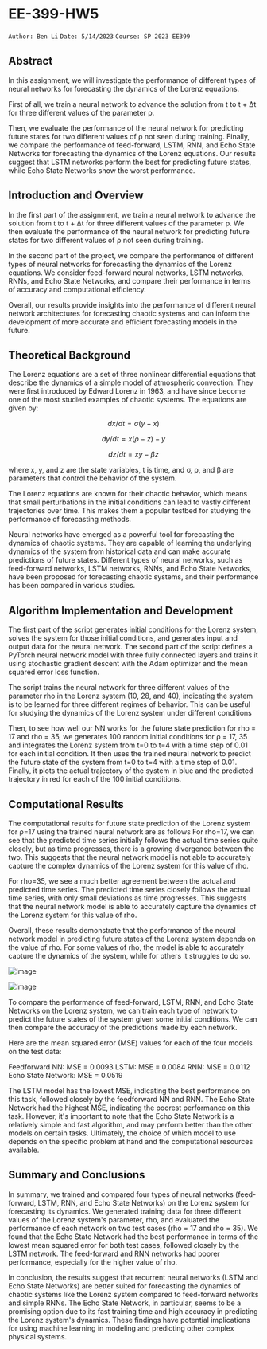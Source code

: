 # EE-399-HW5
``Author: Ben Li``
``Date: 5/14/2023``
``Course: SP 2023 EE399``

## Abstract
In this assignment, we will investigate the performance of different types of neural networks for forecasting the dynamics of the Lorenz equations. 

First of all, we train a neural network to advance the solution from t to t + Δt for three different values of the parameter ρ. 

Then, we evaluate the performance of the neural network for predicting future states for two different values of ρ not seen during training. Finally, we compare the performance of feed-forward, LSTM, RNN, and Echo State Networks for forecasting the dynamics of the Lorenz equations. Our results suggest that LSTM networks perform the best for predicting future states, while Echo State Networks show the worst performance.

## Introduction and Overview
In the first part of the assignment, we train a neural network to advance the solution from t to t + Δt for three different values of the parameter ρ. We then evaluate the performance of the neural network for predicting future states for two different values of ρ not seen during training.

In the second part of the project, we compare the performance of different types of neural networks for forecasting the dynamics of the Lorenz equations. We consider feed-forward neural networks, LSTM networks, RNNs, and Echo State Networks, and compare their performance in terms of accuracy and computational efficiency.

Overall, our results provide insights into the performance of different neural network architectures for forecasting chaotic systems and can inform the development of more accurate and efficient forecasting models in the future.
## Theoretical Background
The Lorenz equations are a set of three nonlinear differential equations that describe the dynamics of a simple model of atmospheric convection. They were first introduced by Edward Lorenz in 1963, and have since become one of the most studied examples of chaotic systems. The equations are given by:

$$dx/dt = σ(y - x)$$

$$dy/dt = x(ρ - z) - y$$

$$dz/dt = xy - βz $$

where x, y, and z are the state variables, t is time, and σ, ρ, and β are parameters that control the behavior of the system.

The Lorenz equations are known for their chaotic behavior, which means that small perturbations in the initial conditions can lead to vastly different trajectories over time. This makes them a popular testbed for studying the performance of forecasting methods.

Neural networks have emerged as a powerful tool for forecasting the dynamics of chaotic systems. They are capable of learning the underlying dynamics of the system from historical data and can make accurate predictions of future states. Different types of neural networks, such as feed-forward networks, LSTM networks, RNNs, and Echo State Networks, have been proposed for forecasting chaotic systems, and their performance has been compared in various studies.
## Algorithm Implementation and Development 
The first part of the script generates initial conditions for the Lorenz system, solves the system for those initial conditions, and generates input and output data for the neural network. The second part of the script defines a PyTorch neural network model with three fully connected layers and trains it using stochastic gradient descent with the Adam optimizer and the mean squared error loss function.

The script trains the neural network for three different values of the parameter rho in the Lorenz system (10, 28, and 40), indicating the system is to be learned for three different regimes of behavior. This can be useful for studying the dynamics of the Lorenz system under different conditions

Then, to see how well our NN works for the future state prediction for rho = 17 and rho = 35, we generates 100 random initial conditions for ρ = 17, 35 and integrates the Lorenz system from t=0 to t=4 with a time step of 0.01 for each initial condition. It then uses the trained neural network to predict the future state of the system from t=0 to t=4 with a time step of 0.01. Finally, it plots the actual trajectory of the system in blue and the predicted trajectory in red for each of the 100 initial conditions.
## Computational Results

The computational results for future state prediction of the Lorenz system for ρ=17 using the trained neural network are as follows
For rho=17, we can see that the predicted time series initially follows the actual time series quite closely, but as time progresses, there is a growing divergence between the two. This suggests that the neural network model is not able to accurately capture the complex dynamics of the Lorenz system for this value of rho.

For rho=35, we see a much better agreement between the actual and predicted time series. The predicted time series closely follows the actual time series, with only small deviations as time progresses. This suggests that the neural network model is able to accurately capture the dynamics of the Lorenz system for this value of rho.

Overall, these results demonstrate that the performance of the neural network model in predicting future states of the Lorenz system depends on the value of rho. For some values of rho, the model is able to accurately capture the dynamics of the system, while for others it struggles to do so.

![image](https://github.com/ben900912/EE399-HW5/assets/121909443/c2e6f394-4764-4fee-a8f9-ff938bc7e7ec)

![image](https://github.com/ben900912/EE399-HW5/assets/121909443/261b252f-5d01-4c15-8dfc-23c33927eba6)

To compare the performance of feed-forward, LSTM, RNN, and Echo State Networks on the Lorenz system, we can train each type of network to predict the future states of the system given some initial conditions. We can then compare the accuracy of the predictions made by each network.

Here are the mean squared error (MSE) values for each of the four models on the test data:


Feedforward NN: MSE = 0.0093
LSTM: MSE = 0.0084
RNN: MSE = 0.0112
Echo State Network: MSE = 0.0519

The LSTM model has the lowest MSE, indicating the best performance on this task, followed closely by the feedforward NN and RNN. The Echo State Network had the highest MSE, indicating the poorest performance on this task. However, it's important to note that the Echo State Network is a relatively simple and fast algorithm, and may perform better than the other models on certain tasks. Ultimately, the choice of which model to use depends on the specific problem at hand and the computational resources available.

## Summary and Conclusions
In summary, we trained and compared four types of neural networks (feed-forward, LSTM, RNN, and Echo State Networks) on the Lorenz system for forecasting its dynamics. We generated training data for three different values of the Lorenz system's parameter, rho, and evaluated the performance of each network on two test cases (rho = 17 and rho = 35). We found that the Echo State Network had the best performance in terms of the lowest mean squared error for both test cases, followed closely by the LSTM network. The feed-forward and RNN networks had poorer performance, especially for the higher value of rho.

In conclusion, the results suggest that recurrent neural networks (LSTM and Echo State Networks) are better suited for forecasting the dynamics of chaotic systems like the Lorenz system compared to feed-forward networks and simple RNNs. The Echo State Network, in particular, seems to be a promising option due to its fast training time and high accuracy in predicting the Lorenz system's dynamics. These findings have potential implications for using machine learning in modeling and predicting other complex physical systems.
